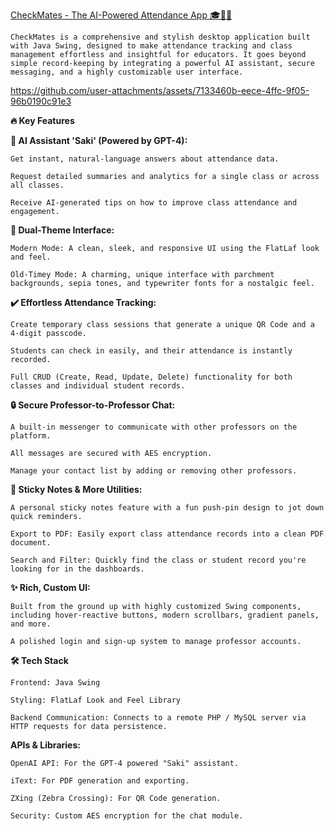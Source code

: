 <ins>CheckMates - The AI-Powered Attendance App 🎓🤖✨</ins>

    CheckMates is a comprehensive and stylish desktop application built with Java Swing, designed to make attendance tracking and class management effortless and insightful for educators. It goes beyond simple record-keeping by integrating a powerful AI assistant, secure messaging, and a highly customizable user interface.

https://github.com/user-attachments/assets/7133460b-eece-4ffc-9f05-96b0190c91e3

**🔥 Key Features**

**🤖 AI Assistant 'Saki' (Powered by GPT-4):**

    Get instant, natural-language answers about attendance data.
    
    Request detailed summaries and analytics for a single class or across all classes.
    
    Receive AI-generated tips on how to improve class attendance and engagement.

**🎨 Dual-Theme Interface:**

    Modern Mode: A clean, sleek, and responsive UI using the FlatLaf look and feel.
    
    Old-Timey Mode: A charming, unique interface with parchment backgrounds, sepia tones, and typewriter fonts for a nostalgic feel.

**✔️ Effortless Attendance Tracking:**

    Create temporary class sessions that generate a unique QR Code and a 4-digit passcode.
    
    Students can check in easily, and their attendance is instantly recorded.

    Full CRUD (Create, Read, Update, Delete) functionality for both classes and individual student records.

**🔒 Secure Professor-to-Professor Chat:**

    A built-in messenger to communicate with other professors on the platform.
    
    All messages are secured with AES encryption.
    
    Manage your contact list by adding or removing other professors.

**📝 Sticky Notes & More Utilities:**

    A personal sticky notes feature with a fun push-pin design to jot down quick reminders.
    
    Export to PDF: Easily export class attendance records into a clean PDF document.
    
    Search and Filter: Quickly find the class or student record you're looking for in the dashboards.

**✨ Rich, Custom UI:**

    Built from the ground up with highly customized Swing components, including hover-reactive buttons, modern scrollbars, gradient panels, and more.
    
    A polished login and sign-up system to manage professor accounts.

**🛠️ Tech Stack**

    Frontend: Java Swing
    
    Styling: FlatLaf Look and Feel Library
    
    Backend Communication: Connects to a remote PHP / MySQL server via HTTP requests for data persistence.

**APIs & Libraries:**

    OpenAI API: For the GPT-4 powered "Saki" assistant.
    
    iText: For PDF generation and exporting.
    
    ZXing (Zebra Crossing): For QR Code generation.
    
    Security: Custom AES encryption for the chat module.


